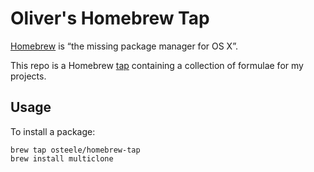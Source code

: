 # Oliver's Homebrew Tap

[Homebrew](https://github.com/mxcl/homebrew) is “the missing package manager for OS X”.

This repo is a Homebrew [tap](https://docs.brew.sh/Taps.html) containing a collection of formulae for my projects.

## Usage

To install a package:

    brew tap osteele/homebrew-tap
    brew install multiclone
